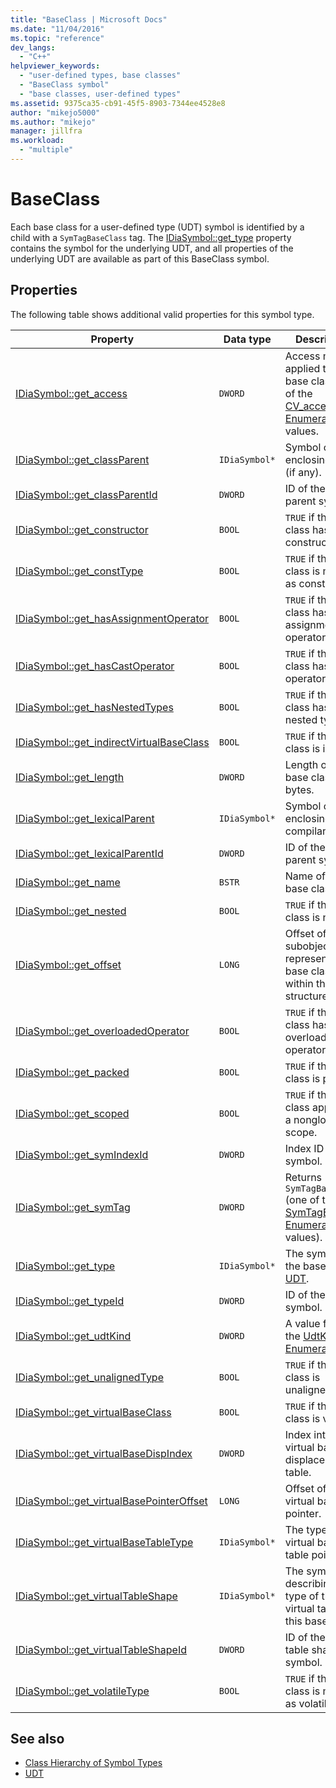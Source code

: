 ```yaml
---
title: "BaseClass | Microsoft Docs"
ms.date: "11/04/2016"
ms.topic: "reference"
dev_langs:
  - "C++"
helpviewer_keywords:
  - "user-defined types, base classes"
  - "BaseClass symbol"
  - "base classes, user-defined types"
ms.assetid: 9375ca35-cb91-45f5-8903-7344ee4528e8
author: "mikejo5000"
ms.author: "mikejo"
manager: jillfra
ms.workload:
  - "multiple"
---
```

# BaseClass
Each base class for a user-defined type (UDT) symbol is identified by a child with a `SymTagBaseClass` tag. The [IDiaSymbol::get_type](../../debugger/debug-interface-access/idiasymbol-get-type.md) property contains the symbol for the underlying UDT, and all properties of the underlying UDT are available as part of this BaseClass symbol.

## Properties
 The following table shows additional valid properties for this symbol type.

|Property|Data type|Description|
|--------------|---------------|-----------------|
|[IDiaSymbol::get_access](../../debugger/debug-interface-access/idiasymbol-get-access.md)|`DWORD`|Access modifier applied to this base class. One of the [CV_access_e Enumeration](../../debugger/debug-interface-access/cv-access-e.md) values.|
|[IDiaSymbol::get_classParent](../../debugger/debug-interface-access/idiasymbol-get-classparent.md)|`IDiaSymbol*`|Symbol of the enclosing class (if any).|
|[IDiaSymbol::get_classParentId](../../debugger/debug-interface-access/idiasymbol-get-classparentid.md)|`DWORD`|ID of the class parent symbol.|
|[IDiaSymbol::get_constructor](../../debugger/debug-interface-access/idiasymbol-get-constructor.md)|`BOOL`|`TRUE` if the base class has a constructor.|
|[IDiaSymbol::get_constType](../../debugger/debug-interface-access/idiasymbol-get-consttype.md)|`BOOL`|`TRUE` if the base class is marked as const.|
|[IDiaSymbol::get_hasAssignmentOperator](../../debugger/debug-interface-access/idiasymbol-get-hasassignmentoperator.md)|`BOOL`|`TRUE` if the base class has an assignment operator.|
|[IDiaSymbol::get_hasCastOperator](../../debugger/debug-interface-access/idiasymbol-get-hascastoperator.md)|`BOOL`|`TRUE` if the base class has a cast operator.|
|[IDiaSymbol::get_hasNestedTypes](../../debugger/debug-interface-access/idiasymbol-get-hasnestedtypes.md)|`BOOL`|`TRUE` if the base class has nested types.|
|[IDiaSymbol::get_indirectVirtualBaseClass](../../debugger/debug-interface-access/idiasymbol-get-indirectvirtualbaseclass.md)|`BOOL`|`TRUE` if the base class is indirect.|
|[IDiaSymbol::get_length](../../debugger/debug-interface-access/idiasymbol-get-length.md)|`DWORD`|Length of this base class in bytes.|
|[IDiaSymbol::get_lexicalParent](../../debugger/debug-interface-access/idiasymbol-get-lexicalparent.md)|`IDiaSymbol*`|Symbol of the enclosing compiland.|
|[IDiaSymbol::get_lexicalParentId](../../debugger/debug-interface-access/idiasymbol-get-lexicalparentid.md)|`DWORD`|ID of the lexical parent symbol.|
|[IDiaSymbol::get_name](../../debugger/debug-interface-access/idiasymbol-get-name.md)|`BSTR`|Name of the base class.|
|[IDiaSymbol::get_nested](../../debugger/debug-interface-access/idiasymbol-get-nested.md)|`BOOL`|`TRUE` if the base class is nested.|
|[IDiaSymbol::get_offset](../../debugger/debug-interface-access/idiasymbol-get-offset.md)|`LONG`|Offset of subobject that represents the base class within the structure.|
|[IDiaSymbol::get_overloadedOperator](../../debugger/debug-interface-access/idiasymbol-get-overloadedoperator.md)|`BOOL`|`TRUE` if the base class has any overloaded operators.|
|[IDiaSymbol::get_packed](../../debugger/debug-interface-access/idiasymbol-get-packed.md)|`BOOL`|`TRUE` if the base class is packed.|
|[IDiaSymbol::get_scoped](../../debugger/debug-interface-access/idiasymbol-get-scoped.md)|`BOOL`|`TRUE` if the base class appears in a nonglobal scope.|
|[IDiaSymbol::get_symIndexId](../../debugger/debug-interface-access/idiasymbol-get-symindexid.md)|`DWORD`|Index ID of symbol.|
|[IDiaSymbol::get_symTag](../../debugger/debug-interface-access/idiasymbol-get-symtag.md)|`DWORD`|Returns `SymTagBaseClass` (one of the [SymTagEnum Enumeration](../../debugger/debug-interface-access/symtagenum.md) values).|
|[IDiaSymbol::get_type](../../debugger/debug-interface-access/idiasymbol-get-type.md)|`IDiaSymbol*`|The symbol for the base class [UDT](../../debugger/debug-interface-access/udt.md).|
|[IDiaSymbol::get_typeId](../../debugger/debug-interface-access/idiasymbol-get-typeid.md)|`DWORD`|ID of the type symbol.|
|[IDiaSymbol::get_udtKind](../../debugger/debug-interface-access/idiasymbol-get-udtkind.md)|`DWORD`|A value from the [UdtKind Enumeration](../../debugger/debug-interface-access/udtkind.md).|
|[IDiaSymbol::get_unalignedType](../../debugger/debug-interface-access/idiasymbol-get-unalignedtype.md)|`BOOL`|`TRUE` if the base class is unaligned.|
|[IDiaSymbol::get_virtualBaseClass](../../debugger/debug-interface-access/idiasymbol-get-virtualbaseclass.md)|`BOOL`|`TRUE` if the base class is virtual.|
|[IDiaSymbol::get_virtualBaseDispIndex](../../debugger/debug-interface-access/idiasymbol-get-virtualbasedispindex.md)|`DWORD`|Index into the virtual base displacement table.|
|[IDiaSymbol::get_virtualBasePointerOffset](../../debugger/debug-interface-access/idiasymbol-get-virtualbasepointeroffset.md)|`LONG`|Offset of the virtual base pointer.|
|[IDiaSymbol::get_virtualBaseTableType](../../debugger/debug-interface-access/idiasymbol-get-virtualbasetabletype.md)|`IDiaSymbol*`|The type of the virtual base table pointer.|
|[IDiaSymbol::get_virtualTableShape](../../debugger/debug-interface-access/idiasymbol-get-virtualtableshape.md)|`IDiaSymbol*`|The symbol describing the type of the virtual table for this base class.|
|[IDiaSymbol::get_virtualTableShapeId](../../debugger/debug-interface-access/idiasymbol-get-virtualtableshapeid.md)|`DWORD`|ID of the virtual table shape symbol.|
|[IDiaSymbol::get_volatileType](../../debugger/debug-interface-access/idiasymbol-get-volatiletype.md)|`BOOL`|`TRUE` if the base class is marked as volatile.|

## See also
- [Class Hierarchy of Symbol Types](../../debugger/debug-interface-access/class-hierarchy-of-symbol-types.md)
- [UDT](../../debugger/debug-interface-access/udt.md)